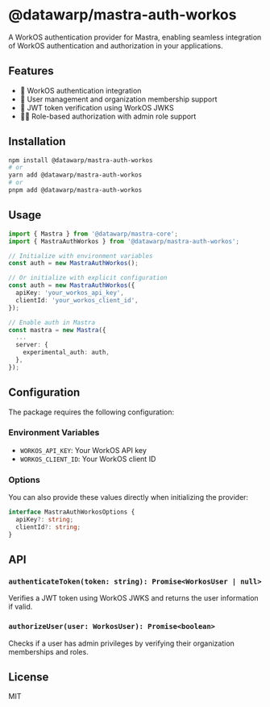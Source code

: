 # @datawarp/mastra-auth-workos

A WorkOS authentication provider for Mastra, enabling seamless integration of WorkOS authentication and authorization in your applications.

## Features

- 🔐 WorkOS authentication integration
- 👥 User management and organization membership support
- 🔑 JWT token verification using WorkOS JWKS
- 👮‍♂️ Role-based authorization with admin role support

## Installation

```bash
npm install @datawarp/mastra-auth-workos
# or
yarn add @datawarp/mastra-auth-workos
# or
pnpm add @datawarp/mastra-auth-workos
```

## Usage

```typescript
import { Mastra } from '@datawarp/mastra-core';
import { MastraAuthWorkos } from '@datawarp/mastra-auth-workos';

// Initialize with environment variables
const auth = new MastraAuthWorkos();

// Or initialize with explicit configuration
const auth = new MastraAuthWorkos({
  apiKey: 'your_workos_api_key',
  clientId: 'your_workos_client_id',
});

// Enable auth in Mastra
const mastra = new Mastra({
  ...
  server: {
    experimental_auth: auth,
  },
});
```

## Configuration

The package requires the following configuration:

### Environment Variables

- `WORKOS_API_KEY`: Your WorkOS API key
- `WORKOS_CLIENT_ID`: Your WorkOS client ID

### Options

You can also provide these values directly when initializing the provider:

```typescript
interface MastraAuthWorkosOptions {
  apiKey?: string;
  clientId?: string;
}
```

## API

### `authenticateToken(token: string): Promise<WorkosUser | null>`

Verifies a JWT token using WorkOS JWKS and returns the user information if valid.

### `authorizeUser(user: WorkosUser): Promise<boolean>`

Checks if a user has admin privileges by verifying their organization memberships and roles.

## License

MIT
